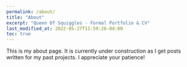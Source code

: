 ```yaml
---
permalink: /about/
title: "About"
excerpt: "Queen Of Squiggles - Formal Portfolio & CV"
last_modified_at: 2022-05-27T11:59:26-04:00
toc: true
---
```


This is my about page. It is currently under construction as I get posts written for my past projects. I appreciate your patience!